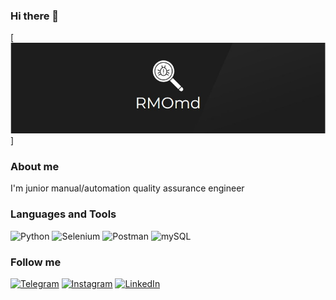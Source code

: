 ### Hi there 👋

[![Header](https://github.com/RMOmd/RMOmd/blob/main/assets/logo%2Bgit.jpg)]

### About me
I'm junior manual/automation quality assurance engineer

### Languages and Tools

![Python](https://img.shields.io/badge/-Python-171413?style=for-the-badge&logo=python)
![Selenium](https://img.shields.io/badge/-Selenium-063d14?style=for-the-badge&logo=selenium)
![Postman](https://img.shields.io/badge/-Postman-171413?style=for-the-badge&logo=Postman)
![mySQL](https://img.shields.io/badge/-mySQL-171413?style=for-the-badge&logo=mySql)

### Follow me

[![Telegram](https://img.shields.io/badge/-Telegram-171413?style=for-the-badge&logo=Telegram&logoColor=27a0d9)](https://t.me/RMOmd)
[![Instagram](https://img.shields.io/badge/-Instagram-063d14?style=for-the-badge&logo=Instagram&logoColor=b4068e)](https://instagram.com/rm0md)
[![LinkedIn](https://img.shields.io/badge/-LinkedIn-090909?style=for-the-badge&logo=LinkedIn&logoColor=007bb6)](https://www.linkedin.com/in/alexandr-nechitaylo-292654178/)

